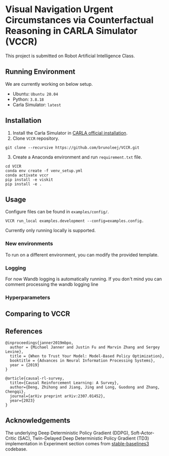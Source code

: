 # Visual Navigation Urgent Circumstances via Counterfactual Reasoning in CARLA Simulator (VCCR)
This project is submitted on Robot Artificial Intelligence Class.

## Running Environment
We are currently working on below setup.
- Ubuntu: `Ubuntu 20.04`
- Python: `3.8.18`
- Carla Simulator: `latest`

## Installation
1. Install the Carla Simulator in [CARLA official installation](https://carla.readthedocs.io/en/latest/build_linux/).
2. Clone `VCCR` repository.
```
git clone --recursive https://github.com/brunoleej/VCCR.git
```
3. Create a Anaconda environment and run `requirement.txt` file.
```
cd VCCR
conda env create -f venv_setup.yml
conda activate vccr
pip install -e viskit
pip install -e .
```

## Usage
Configure files can be found in `examples/config/`.
```
VCCR run_local examples.development --config=examples.config.
```
Currently only running locally is supported.
### New environments
To run on a different environment, you can modify the provided template. 

### Logging
For now Wandb logging is automatically running. If you don't mind you can comment processing the wandb logging line

### Hyperparameters


## Comparing to VCCR


## References
```
@inproceedings{janner2019mbpo,
  author = {Michael Janner and Justin Fu and Marvin Zhang and Sergey Levine},
  title = {When to Trust Your Model: Model-Based Policy Optimization},
  booktitle = {Advances in Neural Information Processing Systems},
  year = {2019}
}

@article{causal-rl-survey,
  title={Causal Reinforcement Learning: A Survey},
  author={Deng, Zhihong and Jiang, Jing and Long, Guodong and Zhang, Chengqi},
  journal={arXiv preprint arXiv:2307.01452},
  year={2023}
}
```

## Acknowledgements
The underlying Deep Deterministic Policy Gradient (DDPG), Soft-Actor-Critic (SAC), Twin-Delayed Deep Deterministic Policy Gradient (TD3) implementation in Experiment section comes from [stable-baselines3](https://github.com/DLR-RM/stable-baselines3) codebase.
